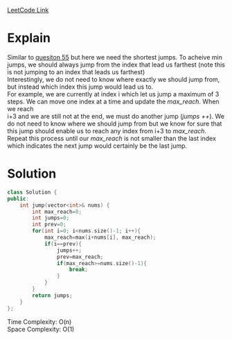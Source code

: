 [LeetCode Link](https://leetcode.com/problems/jump-game-ii/)  

# Explain  
Similar to [quesiton 55](55.md) but here we need the shortest jumps.
To acheive min jumps, we should always jump from the index that lead us farthest (note this is not jumping to an index that leads us farthest)  
Interestingly, we do not need to know where exactly we should jump from, but instead which index this jump would lead us to.  
For example, we are currently at index i which let us jump a maximum of 3 steps. We can move one index at a time and update the *max_reach*. When we reach  
i+3 and we are still not at the end, we must do another jump (*jumps ++*). We do not need to know where we should jump from but we know for sure that  
this jump should enable us to reach any index from i+3 to *max_reach*. Repeat this process until our *max_reach* is not smaller than the last index  
which indicates the next jump would certainly be the last jump.

# Solution

```CPP
class Solution {
public:
    int jump(vector<int>& nums) {
        int max_reach=0;
        int jumps=0;
        int prev=0;
        for(int i=0; i<nums.size()-1; i++){
            max_reach=max(i+nums[i], max_reach);
            if(i==prev){
                jumps++;
                prev=max_reach;
                if(max_reach>=nums.size()-1){
                    break;
                }   
            }
        }
        return jumps;
    }
};
```
Time Complexity: O(n)  
Space Complexity: O(1)
